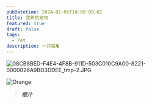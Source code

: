 ```yaml
---
pubDatetime: 2024-01-05T10:00:00.0Z
title: 我养的宠物
featured: true
draft: false
tags:
  - Pet
description: 一只猫🐈
---
```


![08CB8BED-F4E4-4F8B-911D-503C010C9A00-8221-0000026A9BD3DDEE_tmp-2.JPG](https://s2.loli.net/2024/01/05/VxljzRHGNsk4Am9.jpg)

![Orange](@assets/images/Orange.jpg)

> **_橙汁_**

